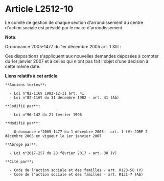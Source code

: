 # Article L2512-10

Le comité de gestion de chaque section d'arrondissement du centre d'action sociale est présidé par le maire d'arrondissement.

**Nota:**

Ordonnance 2005-1477 du 1er décembre 2005 art. 1 XIII : 

Ces dispositions s'appliquent aux nouvelles demandes déposées à compter du 1er janvier 2007 et à celles qui n'ont pas fait
l'objet d'une décision à cette même date.

**Liens relatifs à cet article**

	**Anciens textes**:

	  - Loi n°82-1169 1982-12-31 art. 41
	  - Loi n°82-1169 du 31 décembre 1982 - art. 41 (Ab)

	**Codifié par**:

	  - Loi n°96-142 du 21 février 1996

	**Modifié par**:

	  - Ordonnance n°2005-1477 du 1 décembre 2005 - art. 1 (V) JORF 2 décembre 2005 en vigueur le 1er janvier 2007

	**Abrogé par**:

	  - Loi n°2017-257 du 28 février 2017 - art. 38 (V)

	**Cité par**:

	  - Code de l'action sociale et des familles - art. R123-50 (V)
	  - Code de l'action sociale et des familles - art. R131-7 (Ab)

